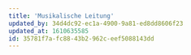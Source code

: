```yaml
---
title: 'Musikalische Leitung'
updated_by: 34d4dc92-ec1a-4900-9a81-ed8dd8606f23
updated_at: 1610635585
id: 35781f7a-fc88-43b2-962c-eef5088143dd
---
```

